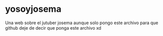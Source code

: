 # yosoyjosema
Una web sobre el jutuber josema
aunque solo pongo este archivo para que github deje de decir que ponga este archivo xd

